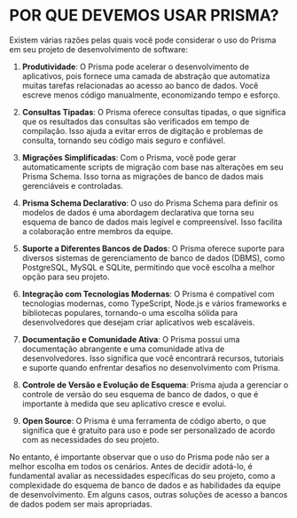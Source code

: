 # POR QUE DEVEMOS USAR PRISMA?
Existem várias razões pelas quais você pode considerar o uso do Prisma em seu projeto de desenvolvimento de software:

1. **Produtividade**: O Prisma pode acelerar o desenvolvimento de aplicativos, pois fornece uma camada de abstração que automatiza muitas tarefas relacionadas ao acesso ao banco de dados. Você escreve menos código manualmente, economizando tempo e esforço.

2. **Consultas Tipadas**: O Prisma oferece consultas tipadas, o que significa que os resultados das consultas são verificados em tempo de compilação. Isso ajuda a evitar erros de digitação e problemas de consulta, tornando seu código mais seguro e confiável.

3. **Migrações Simplificadas**: Com o Prisma, você pode gerar automaticamente scripts de migração com base nas alterações em seu Prisma Schema. Isso torna as migrações de banco de dados mais gerenciáveis e controladas.

4. **Prisma Schema Declarativo**: O uso do Prisma Schema para definir os modelos de dados é uma abordagem declarativa que torna seu esquema de banco de dados mais legível e compreensível. Isso facilita a colaboração entre membros da equipe.

5. **Suporte a Diferentes Bancos de Dados**: O Prisma oferece suporte para diversos sistemas de gerenciamento de banco de dados (DBMS), como PostgreSQL, MySQL e SQLite, permitindo que você escolha a melhor opção para seu projeto.

6. **Integração com Tecnologias Modernas**: O Prisma é compatível com tecnologias modernas, como TypeScript, Node.js e vários frameworks e bibliotecas populares, tornando-o uma escolha sólida para desenvolvedores que desejam criar aplicativos web escaláveis.

7. **Documentação e Comunidade Ativa**: O Prisma possui uma documentação abrangente e uma comunidade ativa de desenvolvedores. Isso significa que você encontrará recursos, tutoriais e suporte quando enfrentar desafios no desenvolvimento com Prisma.

8. **Controle de Versão e Evolução de Esquema**: Prisma ajuda a gerenciar o controle de versão do seu esquema de banco de dados, o que é importante à medida que seu aplicativo cresce e evolui.

9. **Open Source**: O Prisma é uma ferramenta de código aberto, o que significa que é gratuito para uso e pode ser personalizado de acordo com as necessidades do seu projeto.

No entanto, é importante observar que o uso do Prisma pode não ser a melhor escolha em todos os cenários. Antes de decidir adotá-lo, é fundamental avaliar as necessidades específicas do seu projeto, como a complexidade do esquema de banco de dados e as habilidades da equipe de desenvolvimento. Em alguns casos, outras soluções de acesso a bancos de dados podem ser mais apropriadas.